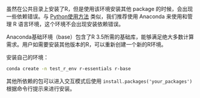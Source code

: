 虽然在公共目录上安装了R，但是使用该环境安装其他 package 的时候，会出现一些依赖错误。与 [Python使用方法](manual/python.md) 类似，我们推荐使用 Anaconda 来使用和管理 R 语言环境，这个环境不会出现安装依赖错误。

Anaconda基础环境（base）包含了R 3.5所需的基础库，能够满足绝大多数计算需求。用户如需要安装其他版本的R，可以重新创建一个新的R环境。

安装自己的环境：

```bash
conda create -n test_r_env r-essentials r-base
```

其他所依赖的包可以进入交互模式后使用 `install.packages('your_packages')` 根据命令行提示来进行安装。
